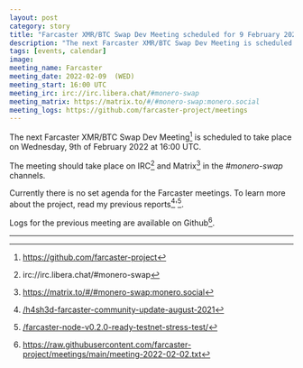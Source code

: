 ```yaml
---
layout: post
category: story
title: "Farcaster XMR/BTC Swap Dev Meeting scheduled for 9 February 2022 1600 UTC"
description: "The next Farcaster XMR/BTC Swap Dev Meeting is scheduled to take place on Wednesday, 9th of February 2022 at 16:00 UTC."
tags: [events, calendar]
image: 
meeting_name: Farcaster
meeting_date: 2022-02-09  (WED)
meeting_start: 16:00 UTC
meeting_irc: irc://irc.libera.chat/#monero-swap
meeting_matrix: https://matrix.to/#/#monero-swap:monero.social
meeting_logs: https://github.com/farcaster-project/meetings
---
```


The next Farcaster XMR/BTC Swap Dev Meeting[^1] is scheduled to take place on Wednesday, 9th of February 2022 at 16:00 UTC.

The meeting should take place on IRC[^2] and Matrix[^3] in the *#monero-swap* channels.

Currently there is no set agenda for the Farcaster meetings. To learn more about the project, read my previous reports[^4]'[^5].

Logs for the previous meeting are available on Github[^6].

---

[^1]: https://github.com/farcaster-project
[^2]: irc://irc.libera.chat/#monero-swap
[^3]: https://matrix.to/#/#monero-swap:monero.social
[^4]: [/h4sh3d-farcaster-community-update-august-2021](/h4sh3d-farcaster-community-update-august-2021/)
[^5]: [/farcaster-node-v0.2.0-ready-testnet-stress-test/](/farcaster-node-v0.2.0-ready-testnet-stress-test/)
[^6]: https://raw.githubusercontent.com/farcaster-project/meetings/main/meeting-2022-02-02.txt
